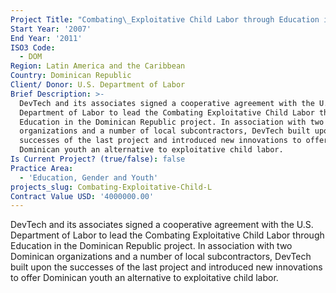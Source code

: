 ```yaml
---
Project Title: "Combating\_Exploitative Child Labor through Education in the Dominican Republic"
Start Year: '2007'
End Year: '2011'
ISO3 Code:
  - DOM
Region: Latin America and the Caribbean
Country: Dominican Republic
Client/ Donor: U.S. Department of Labor
Brief Description: >-
  DevTech and its associates signed a cooperative agreement with the U.S.
  Department of Labor to lead the Combating Exploitative Child Labor through
  Education in the Dominican Republic project. In association with two Dominican
  organizations and a number of local subcontractors, DevTech built upon the
  successes of the last project and introduced new innovations to offer
  Dominican youth an alternative to exploitative child labor.
Is Current Project? (true/false): false
Practice Area:
  - 'Education, Gender and Youth'
projects_slug: Combating-Exploitative-Child-L
Contract Value USD: '4000000.00'
---
```

DevTech and its associates signed a cooperative agreement with the U.S. Department of Labor to lead the Combating Exploitative Child Labor through Education in the Dominican Republic project. In association with two Dominican organizations and a number of local subcontractors, DevTech built upon the successes of the last project and introduced new innovations to offer Dominican youth an alternative to exploitative child labor.